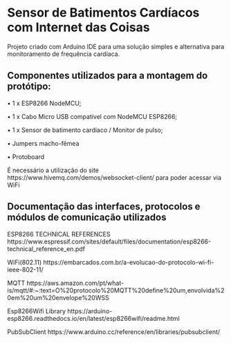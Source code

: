 <h1>Sensor de Batimentos Cardíacos com Internet das Coisas</h1>
Projeto criado com Arduino IDE para uma solução simples e alternativa para monitoramento de frequência cardíaca.
<h2>Componentes utilizados para a montagem do protótipo:</h2>
<p> •	1 x ESP8266 NodeMCU; </p>
<p> •	1 x Cabo Micro USB compatível com NodeMCU ESP8266; </p>
<p> •	1 x Sensor de batimento cardíaco / Monitor de pulso; </p>
<p> •	Jumpers macho-fêmea </p>
<p> • Protoboard </p>

<p>É necessário a utilização do site https://www.hivemq.com/demos/websocket-client/ para poder acessar via WiFi </p>

<h2> Documentação das interfaces, protocolos e módulos de comunicação utilizados </h2>
<p> ESP8266 TECHNICAL REFERENCES https://www.espressif.com/sites/default/files/documentation/esp8266-technical_reference_en.pdf </p>
<p> WiFi(802.11) https://embarcados.com.br/a-evolucao-do-protocolo-wi-fi-ieee-802-11/ </p>
<p> MQTT https://aws.amazon.com/pt/what-is/mqtt/#:~:text=O%20protocolo%20MQTT%20define%20um,envolvida%20em%20um%20envelope%20WSS </p>
<p>Esp8266Wifi Library https://arduino-esp8266.readthedocs.io/en/latest/esp8266wifi/readme.html </p>
<p>PubSubClient https://www.arduino.cc/reference/en/libraries/pubsubclient/ </p>
